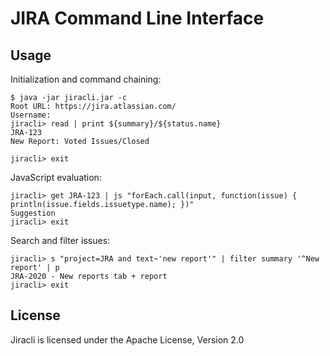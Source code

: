 # JIRA Command Line Interface

## Usage

Initialization and command chaining: 

    $ java -jar jiracli.jar -c
    Root URL: https://jira.atlassian.com/
    Username:
    jiracli> read | print ${summary}/${status.name}
    JRA-123
    New Report: Voted Issues/Closed
    
    jiracli> exit

JavaScript evaluation: 

    jiracli> get JRA-123 | js "forEach.call(input, function(issue) { println(issue.fields.issuetype.name); })"
    Suggestion
    jiracli> exit

Search and filter issues:

    jiracli> s "project=JRA and text~'new report'" | filter summary '^New report' | p
    JRA-2020 - New reports tab + report
    jiracli> exit

## License

Jiracli is licensed under the Apache License, Version 2.0
